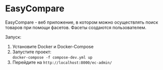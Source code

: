 # EasyCompare

EasyCompare - веб приложение, в котором можно осуществлять поиск товаров при помощи фасетов. Фасеты создаются пользователем.

Запуск:
 1. Установите Docker и Docker-Compose  
 2. Запустите проект:  
   `docker-compose -f compose-dev.yml up`
 3. Перейдите на `http://localhost:8000/ec-admin/`